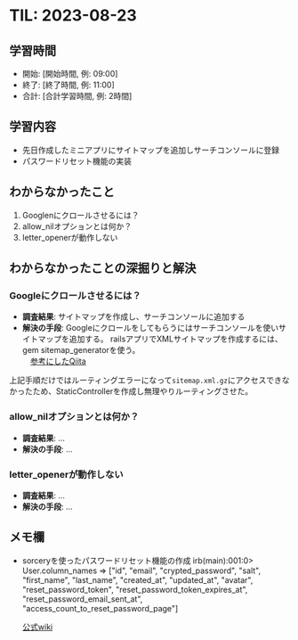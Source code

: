 # TIL: 2023-08-23

## 学習時間
- 開始: [開始時間, 例: 09:00]
- 終了: [終了時間, 例: 11:00]
- 合計: [合計学習時間, 例: 2時間]

## 学習内容
- 先日作成したミニアプリにサイトマップを追加しサーチコンソールに登録
- パスワードリセット機能の実装

## わからなかったこと
1. Googlenにクロールさせるには？
2. allow_nilオプションとは何か？
3. letter_openerが動作しない

## わからなかったことの深掘りと解決
### Googleにクロールさせるには？
- **調査結果**: サイトマップを作成し、サーチコンソールに追加する
- **解決の手段**: Googleにクロールをしてもらうにはサーチコンソールを使いサイトマップを追加する。
  railsアプリでXMLサイトマップを作成するには、gem sitemap_generatorを使う。  
　[参考にしたQiita](https://qiita.com/hirotakasasaki/items/2c183dee5d890d5ab57a)

上記手順だけではルーティングエラーになって`sitemap.xml.gz`にアクセスできなかったため、StaticControllerを作成し無理やりルーティングさせた。

### allow_nilオプションとは何か？
- **調査結果**: ...
- **解決の手段**: ...

### letter_openerが動作しない
- **調査結果**: ...
- **解決の手段**: ...

## メモ欄
- sorceryを使ったパスワードリセット機能の作成
irb(main):001:0> User.column_names
=> ["id", "email", "crypted_password", "salt", "first_name", "last_name", "created_at", "updated_at", "avatar", "reset_password_token", "reset_password_token_expires_at", "reset_password_email_sent_at", "access_count_to_reset_password_page"]

  [公式wiki](https://github.com/Sorcery/sorcery/wiki/Reset-password)

